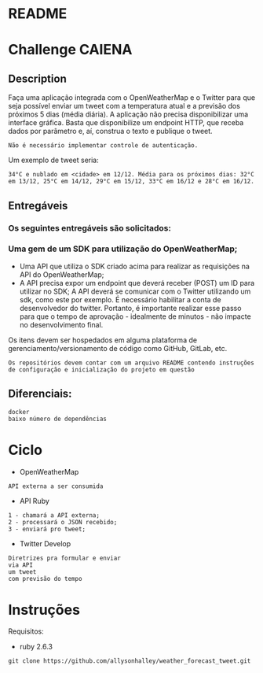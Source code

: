 # README

Challenge CAIENA
=
## Description

Faça uma aplicação integrada com o OpenWeatherMap e o Twitter para que seja possível enviar um tweet com a temperatura atual e a previsão dos próximos 5 dias (média diária).
A aplicação não precisa disponibilizar uma interface gráfica. Basta que disponibilize um endpoint HTTP, que receba dados por parâmetro e, aí, construa o texto e publique o tweet.
```
Não é necessário implementar controle de autenticação.
```
Um exemplo de tweet seria:
```
34°C e nublado em <cidade> em 12/12. Média para os próximos dias: 32°C em 13/12, 25°C em 14/12, 29°C em 15/12, 33°C em 16/12 e 28°C em 16/12.
```
## Entregáveis
### Os seguintes entregáveis são solicitados:
### Uma gem de um SDK para utilização do OpenWeatherMap;
- Uma API que utiliza o SDK criado acima para realizar as requisições na API do
OpenWeatherMap;
- A API precisa expor um endpoint que deverá receber (POST) um ID para utilizar no SDK; A API deverá se comunicar com o Twitter utilizando um sdk, como este por exemplo. É necessário habilitar a conta de desenvolvedor do twitter. Portanto, é importante realizar esse passo para que o tempo de aprovação - idealmente de minutos - não impacte no desenvolvimento final.

Os itens devem ser hospedados em alguma plataforma de gerenciamento/versionamento de código como GitHub, GitLab, etc.

```
Os repositórios devem contar com um arquivo README contendo instruções de configuração e inicialização do projeto em questão
```

## Diferenciais:
```
docker
baixo número de dependências
```

Ciclo
=
- OpenWeatherMap
```
API externa a ser consumida
```

- API Ruby
```
1 - chamará a API externa;
2 - processará o JSON recebido;
3 - enviará pro tweet;
```

- Twitter Develop
```
Diretrizes pra formular e enviar
via API
um tweet
com previsão do tempo
```


Instruções
=

Requisitos:
- ruby 2.6.3

```
git clone https://github.com/allysonhalley/weather_forecast_tweet.git
```

